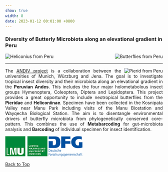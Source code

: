```yaml
---
show: true
width: 8
date: 2023-01-12 00:01:00 +0800
---
```

<div class="p-4">
    <h3 id="ANDIV">Diversity of Butterly Microbiota along an elevational gradient in Peru</h3>
     <div style="display: flex; flex-wrap: wrap; justify-content: space-between; gap: 1px;">
     <img data-src="{{ 'assets/images/photos/IMG_6055wm.jpg' | relative_url }}" alt="Heliconius from Peru" class="lazy rounded frame-img" 
         src="{{ '/assets/images/empty_300x200.png' | relative_url }}" data-toggle="tooltip" data-placement="top" title="Heliconius from Peru">
     <img data-src="{{ 'assets/images/photos/IMG_6011wm.jpg' | relative_url }}" alt="Butterflies from Peru" class="lazy rounded frame-img" 
         src="{{ '/assets/images/empty_300x200.png' | relative_url }}" data-toggle="tooltip" data-placement="top" title="Butterflies from Peru">
         </div>
 <hr />
    <div style="text-align: justify;">
<img data-src="{{ 'assets/images/photos/IMG_7255m.jpg' | relative_url }}" alt="Pierid from Peru" class="lazy rounded frame-img" style="float: right; margin-left: 10px;"
    src="{{ '/assets/images/empty_300x200.png' | relative_url }}" data-toggle="tooltip" data-placement="top" title="Pierid butterfly from Peru">  
<p>
The <a href="https://www.andiv.biozentrum.uni-wuerzburg.de/" target="_blank"> ANDIV project</a> is a collaboration between the universities of Munich, Würzburg and Jena. The goal is to investigate tropical insect diversity and their microbiota along an elevational gradient in the <strong>Peruvian Andes</strong>. This includes the four major holometabolous insect groups Hymenoptera, Coleoptera, Diptera and Lepidoptera. This project provides a great opportunity to include neotropical butterflies from the <strong>Pieridae</strong> and <strong> Heliconiinae</strong>.
Specimen have been collected in the Kosnipata Valley near Manu Park including visits of the Manu Biostation and Wayqecha Biological Station. The aim is to disentangle environmental drivers of butterfly microbiota from phylogenetically conserved core-pattern. This combines the use of <strong>Metabarcoding</strong> for gut-microbiota analysis and <strong>Barcoding</strong> of individual specimen for insect identification.
</p>
      <img src="/assets/logo/logo64_LMU.png" alt="LMU Logo" class="img-fluid logo-img">
     <img src="/assets/logo/logo64_DFGalt.png" alt="DFG Logo" class="img-fluid logo-img"> 
   <div style="display: flex; flex-direction: column; align-items: start; gap: 5px;">
   </div>
      <p><a href="#top">Back to Top <i class="fas fa-angle-double-up"></i></a></p>
</div>
</div>
